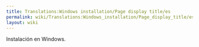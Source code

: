 ```yaml
---
title: Translations:Windows installation/Page display title/es
permalink: wiki/Translations:Windows_installation/Page_display_title/es/
layout: wiki
---
```


Instalación en Windows.
